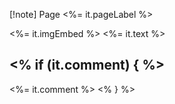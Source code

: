 [!note] Page <%= it.pageLabel %>

<%= it.imgEmbed %>
<%= it.text %>

<% if (it.comment) { %>
---
<%= it.comment %>
<% } %>